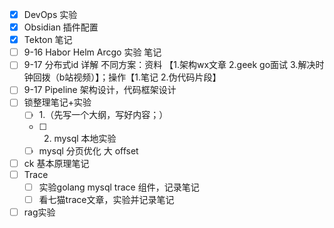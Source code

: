- [x] DevOps 实验 
- [x] Obsidian 插件配置
- [x] Tekton 笔记
- [ ] 9-16 Habor Helm Arcgo 实验 笔记
- [ ] 9-17 分布式id 详解 不同方案：资料 【1.架构wx文章 2.geek go面试 3.解决时钟回拨（b站视频）】；操作【1.笔记 2.伪代码片段】
- [ ] 9-17 Pipeline 架构设计，代码框架设计
- [ ] 锁整理笔记+实验 
	- [ ] 1.（先写一个大纲，写好内容；）
	- [ ] 2. mysql 本地实验
	- [ ] mysql 分页优化 大 offset
- [ ] ck 基本原理笔记
- [ ] Trace
	- [ ] 实验golang mysql trace 组件，记录笔记
	- [ ] 看七猫trace文章，实验并记录笔记
- [ ] rag实验
